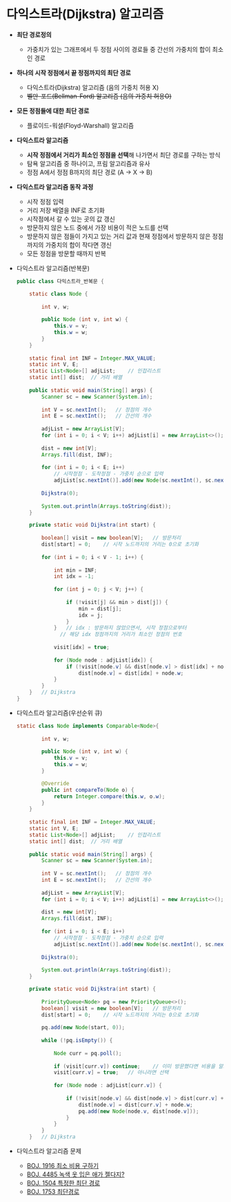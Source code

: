 # 다익스트라(Dijkstra) 알고리즘

- **최단 경로정의**
    - 가중치가 있는 그래프에서 두 정점 사이의 경로들 중 간선의 가중치의 합이 최소인 경로

- **하나의 시작 정점에서 끝 정점까지의 최단 경로**
    - 다익스트라(Dijkstra) 알고리즘 (음의 가중치 허용 X)
    - ~~벨만-포드(Bellman-Ford) 알고리즘 (음의 가중치 허용O)~~

- **모든 정점들에 대한 최단 경로**
    - 플로이드-워셜(Floyd-Warshall) 알고리즘

- **다익스트라 알고리즘**
    - **시작 정점에서 거리가 최소인 정점을 선택**해 나가면서 최단 경로를 구하는 방식
    - 탐욕 알고리즘 중 하나이고, 프림 알고리즘과 유사
    - 정점 A에서 정점 B까지의 최단 경로 (A → X → B)

- **다익스트라 알고리즘 동작 과정**
    - 시작 정점 입력
    - 거리 저장 배열을 INF로 초기화
    - 시작점에서 갈 수 있는 곳의 값 갱신
    - 방문하지 않은 노드 중에서 가장 비용이 적은 노드를 선택
    - 방문하지 않은 점들이 가지고 있는 거리 값과 현재 정점에서 방문하지 않은 
    정점까지의 가중치의 합이 작다면 갱신
    - 모든 정점을 방문할 때까지 반복

- 다익스트라 알고리즘(반복문)
    
    ```java
    public class 다익스트라_반복문 {
    
    	static class Node {
    		
    		int v, w;
    		
    		public Node (int v, int w) {
    			this.v = v;
    			this.w = w;
    		}
    	}
    	
    	static final int INF = Integer.MAX_VALUE;
    	static int V, E;
    	static List<Node>[] adjList;	// 인접리스트
    	static int[] dist;	// 거리 배열
    	
    	public static void main(String[] args) {
    		Scanner sc = new Scanner(System.in);
    		
    		int V = sc.nextInt();	// 정점의 개수
    		int E = sc.nextInt();	// 간선의 개수
    		
    		adjList = new ArrayList[V];
    		for (int i = 0; i < V; i++) adjList[i] = new ArrayList<>();
    		
    		dist = new int[V];
    		Arrays.fill(dist, INF);
    		
    		for (int i = 0; i < E; i++) 
    			// 시작정점 - 도착정점 - 가중치 순으로 입력
    			adjList[sc.nextInt()].add(new Node(sc.nextInt(), sc.nextInt()));
    		
    		Dijkstra(0);
    		
    		System.out.println(Arrays.toString(dist));
    	}
    
    	private static void Dijkstra(int start) {
    		
    		boolean[] visit = new boolean[V];	// 방문처리
    		dist[start] = 0;	// 시작 노드까지의 거리는 0으로 초기화
    		
    		for (int i = 0; i < V - 1; i++) {
    			
    			int min = INF;
    			int idx = -1;
    			
    			for (int j = 0; j < V; j++) {
    				
    				if (!visit[j] && min > dist[j]) {
    					min = dist[j];
    					idx = j;
    				}
    			}	// idx : 방문하지 않았으면서, 시작 정점으로부터 
    			  // 해당 idx 정점까지의 거리가 최소인 정점의 번호 
    			
    			visit[idx] = true;
    			
    			for (Node node : adjList[idx]) {				
    				if (!visit[node.v] && dist[node.v] > dist[idx] + node.w) 
    					dist[node.v] = dist[idx] + node.w;
    			}
    		}		
    	}	// Dijkstra
    }
    ```
    
- 다익스트라 알고리즘(우선순위 큐)
    
    ```java
    static class Node implements Comparable<Node>{
    		
    		int v, w;
    		
    		public Node (int v, int w) {
    			this.v = v;
    			this.w = w;
    		}
    
    		@Override
    		public int compareTo(Node o) {
    			return Integer.compare(this.w, o.w);
    		}
    	}
    	
    	static final int INF = Integer.MAX_VALUE;
    	static int V, E;
    	static List<Node>[] adjList;	// 인접리스트
    	static int[] dist;	// 거리 배열
    	
    	public static void main(String[] args) {
    		Scanner sc = new Scanner(System.in);
    		
    		int V = sc.nextInt();	// 정점의 개수
    		int E = sc.nextInt();	// 간선의 개수
    		
    		adjList = new ArrayList[V];
    		for (int i = 0; i < V; i++) adjList[i] = new ArrayList<>();
    		
    		dist = new int[V];
    		Arrays.fill(dist, INF);
    		
    		for (int i = 0; i < E; i++) 
    			// 시작정점 - 도착정점 - 가중치 순으로 입력
    			adjList[sc.nextInt()].add(new Node(sc.nextInt(), sc.nextInt()));
    		
    		Dijkstra(0);
    		
    		System.out.println(Arrays.toString(dist));
    	}
    
    	private static void Dijkstra(int start) {
    		
    		PriorityQueue<Node> pq = new PriorityQueue<>();		
    		boolean[] visit = new boolean[V];	// 방문처리
    		dist[start] = 0;	// 시작 노드까지의 거리는 0으로 초기화
    		
    		pq.add(new Node(start, 0));
    		
    		while (!pq.isEmpty()) {
    			
    			Node curr = pq.poll();
    			
    			if (visit[curr.v]) continue;	// 이미 방문했다면 비용을 알고 있다는 뜻
    			visit[curr.v] = true;	// 아니라면 선택
    			
    			for (Node node : adjList[curr.v]) {
    				
    				if (!visit[node.v] && dist[node.v] > dist[curr.v] + node.w) {
    					dist[node.v] = dist[curr.v] + node.w;
    					pq.add(new Node(node.v, dist[node.v]));
    				}
    			} 
    		}
    	}	// Dijkstra
    ```
    
- 다익스트라 알고리즘 문제
    - [BOJ. 1916 최소 비용 구하기](https://github.com/roqdkfwk/Algorithm/blob/master/Algorithm/APS/%EB%8B%A4%EC%9D%B5%EC%8A%A4%ED%8A%B8%EB%9D%BC(Dijkstra)/BOJ.%201916%20%EC%B5%9C%EC%86%8C%20%EB%B9%84%EC%9A%A9%20%EA%B5%AC%ED%95%98%EA%B8%B0.md)
    - [BOJ. 4485 녹색 옷 입은 애가 젤다지?](https://github.com/roqdkfwk/Algorithm/blob/master/Algorithm/APS/%EB%8B%A4%EC%9D%B5%EC%8A%A4%ED%8A%B8%EB%9D%BC(Dijkstra)/BOJ.%204485%20%EB%85%B9%EC%83%89%20%EC%98%B7%20%EC%9E%85%EC%9D%80%20%EC%95%A0%EA%B0%80%20%EC%A0%A4%EB%8B%A4%EC%A7%80.md)
    - [BOJ. 1504 특정한 최단 경로](https://www.notion.so/BOJ-1504-a7825661ed794614a1e917bf78ac3467?pvs=21)
    - [BOJ. 1753 최단경로](https://github.com/roqdkfwk/Algorithm/blob/master/Algorithm/APS/%EB%8B%A4%EC%9D%B5%EC%8A%A4%ED%8A%B8%EB%9D%BC(Dijkstra)/BOJ.%201753%20%EC%B5%9C%EB%8B%A8%EA%B2%BD%EB%A1%9C.md)
